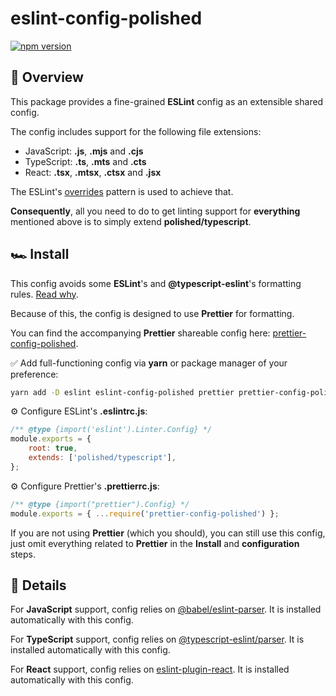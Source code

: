 # eslint-config-polished

[![npm version](https://badge.fury.io/js/eslint-config-polished.svg)](https://badge.fury.io/js/eslint-config-polished)

## 🔎 Overview

This package provides a fine-grained **ESLint** config as an extensible shared config.

The config includes support for the following file extensions:

-   JavaScript: **.js**, **.mjs** and **.cjs**
-   TypeScript: **.ts**, **.mts** and **.cts**
-   React: **.tsx**, **.mtsx**, **.ctsx** and **.jsx**

The ESLint's
[overrides](https://eslint.org/docs/latest/use/configure/configuration-files#how-do-overrides-work)
pattern is used to achieve that.

**Consequently**, all you need to do to get linting support for **everything** mentioned above is to
simply extend **polished/typescript**.

## 🏎️ Install

This config avoids some **ESLint**'s and **@typescript-eslint**'s formatting rules.
[Read why](https://typescript-eslint.io/linting/troubleshooting/formatting/).

Because of this, the config is designed to use **Prettier** for formatting.

You can find the accompanying **Prettier** shareable config here:
[prettier-config-polished](https://github.com/dvakatsiienko/turborepo/tree/main/packages/prettier-config-polished).

✅ Add full-functioning config via **yarn** or package manager of your preference:

```sh
yarn add -D eslint eslint-config-polished prettier prettier-config-polished
```

⚙️ Configure ESLint's **.eslintrc.js**:

```js
/** @type {import('eslint').Linter.Config} */
module.exports = {
    root: true,
    extends: ['polished/typescript'],
};
```

⚙️ Configure Prettier's **.prettierrc.js**:

```js
/** @type {import("prettier").Config} */
module.exports = { ...require('prettier-config-polished') };
```

If you are not using **Prettier** (which you should), you can still use this config, just omit
everything related to **Prettier** in the **Install** and **configuration** steps.

## 🔬 Details

For **JavaScript** support, config relies on
[@babel/eslint-parser](https://github.com/babel/babel/tree/main/eslint/babel-eslint-parser). It is
installed automatically with this config.

For **TypeScript** support, config relies on
[@typescript-eslint/parser](https://github.com/typescript-eslint/typescript-eslint/tree/master/packages/parser).
It is installed automatically with this config.

For **React** support, config relies on
[eslint-plugin-react](https://github.com/jsx-eslint/eslint-plugin-react). It is installed
automatically with this config.
